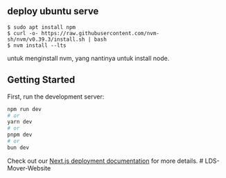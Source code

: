 ## deploy ubuntu serve

```
$ sudo apt install npm
$ curl -o- https://raw.githubusercontent.com/nvm-sh/nvm/v0.39.3/install.sh | bash
$ nvm install --lts
```
untuk menginstall nvm, yang nantinya untuk install node.



## Getting Started

First, run the development server:

```bash
npm run dev
# or
yarn dev
# or
pnpm dev
# or
bun dev
```

Check out our [Next.js deployment documentation](https://nextjs.org/docs/app/building-your-application/deploying) for more details.
#   L D S - M o v e r - W e b s i t e 
 
 
